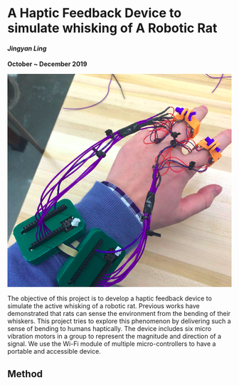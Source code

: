 # A Haptic Feedback Device to simulate whisking of A Robotic Rat

#### _Jingyan Ling_
**October ~ December 2019**

<img src="media/final.png" width="850">

The objective of this project is to develop a haptic feedback device to simulate the active whisking of a robotic rat. Previous works have demonstrated that rats can sense the environment from the bending of their whiskers. This project tries to explore this phenomenon by delivering such a sense of bending to humans haptically. The device includes six micro vibration motors in a group to represent the magnitude and direction of a signal. We use the Wi-Fi module of multiple micro-controllers to have a portable and accessible device.

## Method

